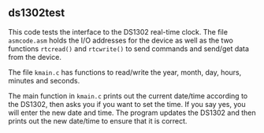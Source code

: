 ## ds1302test

This code tests the interface to the DS1302 real-time clock.
The file `asmcode.asm` holds the I/O addresses for the device
as well as the two functions `rtcread()` and `rtcwrite()` to
send commands and send/get data from the device.

The file `kmain.c` has functions to read/write the year, month, day,
hours, minutes and seconds.

The main function in `kmain.c` prints out the current date/time according
to the DS1302, then asks you if you want to set the time. If you say
yes, you will enter the new date and time. The program updates the
DS1302 and then prints out the new date/time to ensure that it is correct.
